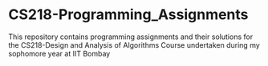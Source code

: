 # CS218-Programming_Assignments
This repository contains programming assignments and their solutions for the CS218-Design and Analysis of Algorithms Course undertaken during my sophomore year at IIT Bombay
